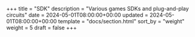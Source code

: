 +++
title = "SDK"
description = "Various games SDKs and plug-and-play circuits"
date = 2024-05-01T08:00:00+00:00
updated = 2024-05-01T08:00:00+00:00
template = "docs/section.html"
sort_by = "weight"
weight = 5
draft = false
+++
